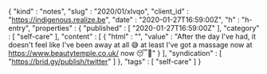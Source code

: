 {
  "kind" : "notes",
  "slug" : "2020/01/xlvqo",
  "client_id" : "https://indigenous.realize.be",
  "date" : "2020-01-27T16:59:00Z",
  "h" : "h-entry",
  "properties" : {
    "published" : [ "2020-01-27T16:59:00Z" ],
    "category" : [ "self-care" ],
    "content" : [ {
      "html" : "",
      "value" : "After the day I've had, it doesn't feel like I've been away at all 😅 at least I've got a massage now at https://www.beautytemple.co.uk/ now 😴🤤"
    } ],
    "syndication" : [ "https://brid.gy/publish/twitter" ]
  },
  "tags" : [ "self-care" ]
}
